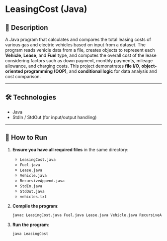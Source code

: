 # LeasingCost (Java)

## 📝 Description  
A Java program that calculates and compares the total leasing costs of various gas and electric vehicles based on input from a dataset. The program reads vehicle data from a file, creates objects to represent each **Vehicle**, **Lease**, and **Fuel** type, and computes the overall cost of the lease considering factors such as down payment, monthly payments, mileage allowance, and charging costs. This project demonstrates **file I/O**, **object-oriented programming (OOP)**, and **conditional logic** for data analysis and cost comparison.

---

## 🛠️ Technologies  
- Java  
- StdIn / StdOut (for input/output handling)  

---

## 🚀 How to Run  

1. **Ensure you have all required files** in the same directory:  
   - `LeasingCost.java`  
   - `Fuel.java`  
   - `Lease.java`  
   - `Vehicle.java`  
   - `RecursiveAppend.java`  
   - `StdIn.java`  
   - `StdOut.java`  
   - `vehicles.txt`  

2. **Compile the program**:  
   ```bash  
   javac LeasingCost.java Fuel.java Lease.java Vehicle.java RecursiveAppend.java StdIn.java StdOut.java
3. **Run the program**:  
   ```bash  
   java LeasingCost  
